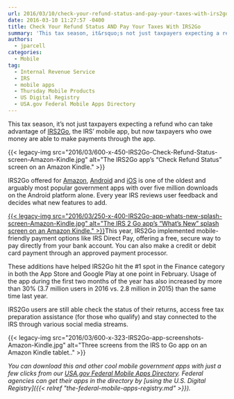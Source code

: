 ```yaml
---
url: 2016/03/10/check-your-refund-status-and-pay-your-taxes-with-irs2go.md
date: 2016-03-10 11:27:57 -0400
title: Check Your Refund Status AND Pay Your Taxes With IRS2Go
summary: 'This tax season, it&rsquo;s not just taxpayers expecting a refund who can take advantage of IRS2Go, the IRS&rsquo; mobile app, but now taxpayers who owe money are able to make payments through the app. IRS2Go offered for Amazon, Android and'
authors:
  - jparcell
categories:
  - Mobile
tag:
  - Internal Revenue Service
  - IRS
  - mobile apps
  - Thursday Mobile Products
  - US Digital Registry
  - USA.gov Federal Mobile Apps Directory
---
```


This tax season, it’s not just taxpayers expecting a refund who can take advantage of [IRS2Go](https://www.irs.gov/uac/IRS2GoApp), the IRS’ mobile app, but now taxpayers who owe money are able to make payments through the app.

{{< legacy-img src="2016/03/600-x-450-IRS2Go-Check-Refund-Status-screen-Amazon-Kindle.jpg" alt="The IRS2Go app’s “Check Refund Status” screen on an Amazon Kindle." >}}

IRS2Go offered for [Amazon](http://www.amazon.com/Internal-Revenue-Service-IRS2Go/dp/B00TTCW8S2/), [Android](https://play.google.com/store/apps/details?id=gov.irs) and [iOS](https://itunes.apple.com/us/app/irs2go/id414113282?mt=8) is one of the oldest and arguably most popular government apps with over five million downloads on the Android platform alone. Every year IRS reviews user feedback and decides what new features to add.

<a href="https://s3.amazonaws.com/sitesusa/wp-content/uploads/sites/212/2016/03/800-x-1280-IRS2Go-app-whats-new-splash-screen-Amazon-Kindle.jpg" rel="attachment wp-att-345001">{{< legacy-img src="2016/03/250-x-400-IRS2Go-app-whats-new-splash-screen-Amazon-Kindle.jpg" alt="The IRS 2 Go app’s “What’s New” splash screen on an Amazon Kindle." >}}</a>This year, IRS2Go implemented mobile-friendly payment options like IRS Direct Pay, offering a free, secure way to pay directly from your bank account. You can also make a credit or debit card payment through an approved payment processor.

These additions have helped IRS2Go hit the #1 spot in the Finance category in both the App Store and Google Play at one point in February. Usage of the app during the first two months of the year has also increased by more than 30% (3.7 million users in 2016 vs. 2.8 million in 2015) than the same time last year.

IRS2Go users are still able check the status of their returns, access free tax preparation assistance (for those who qualify) and stay connected to the IRS through various social media streams.

{{< legacy-img src="2016/03/600-x-323-IRS2Go-app-screenshots-Amazon-Kindle.jpg" alt="Three screens from the IRS to Go app on an Amazon Kindle tablet.." >}}

_You can download this and other cool mobile government apps with just a few clicks from our [USA.gov Federal Mobile Apps Directory](http://www.usa.gov/mobileapps.shtml). Federal agencies can get their apps in the directory by [using the U.S. Digital Registry]({{< relref "the-federal-mobile-apps-registry.md" >}})._